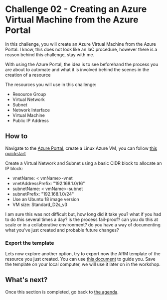 # Challenge 02 - Creating an Azure Virtual Machine from the Azure Portal

In this challenge, you will create an Azure Virtual Machine from the Azure Portal. I know, this does not look like an IaC procedure, however there is a reason behind this challenge, stay with me.

With using the Azure Portal, the  idea is to see beforehand the process you are about to automate and what it is involved behind the scenes in the creation of a resource

The resources you will use in this challenge:

- Resource Group
- Virtual Network
- Subnet
- Network Interface
- Virtual Machine
- Public IP Address

## How to

Navigate to the [Azure Portal](https://portal.azure.com/), create a Linux Azure VM, you can follow [this quickstart](https://docs.microsoft.com/en-us/azure/virtual-machines/linux/quick-create-portal)

Create a Virtual Network and Subnet using a basic CIDR block to allocate an IP block:

- vnetName: < vmName>-vnet
- vnetAddressPrefix: "192.168.1.0/16"
- subnetName: < vmName>-subnet
- subnetPrefix: "192.168.1.0/24"
- Use an Ubuntu 18 image version
- VM size: Standard_D2s_v3

I am sure this was not difficult but, how long did it take you? what if you had to do this several times a day? is the process fail-proof? can you do this at scale or in a collaborative environment? do you have a way of documenting what you've just created and probable future changes?

### Export the template

Lets now explore another option, try to export now the ARM template of the resource you just created. You can use [this document](https://docs.microsoft.com/en-us/azure/azure-resource-manager/templates/export-template-portal#export-template-from-a-resource-group) to guide you. Save the template on your local computer, we will use it later on in the workshop.

## What's next?

Once this section is completed, go back to [the agenda](../../README.md).
